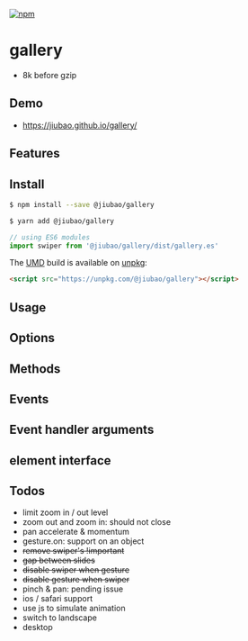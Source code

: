 [![npm][npm]][npm-url]

# gallery
* 8k before gzip

## Demo
* https://jiubao.github.io/gallery/

## Features

## Install
```sh
$ npm install --save @jiubao/gallery
```
```sh
$ yarn add @jiubao/gallery
```
```javascript
// using ES6 modules
import swiper from '@jiubao/gallery/dist/gallery.es'
```

The [UMD](https://github.com/umdjs/umd) build is available on [unpkg](https://unpkg.com):
```html
<script src="https://unpkg.com/@jiubao/gallery"></script>
```

## Usage

## Options

## Methods

## Events

## Event handler arguments

## element interface

## Todos
* limit zoom in / out level
* zoom out and zoom in: should not close
* pan accelerate & momentum
* gesture.on: support on an object
* ~~remove swiper's !important~~
* ~~gap between slides~~
* ~~disable swiper when gesture~~
* ~~disable gesture when swiper~~
* pinch & pan: pending issue
* ios / safari support
* use js to simulate animation
* switch to landscape
* desktop


[npm]: https://img.shields.io/npm/v/@jiubao/gallery.svg
[npm-url]: https://npmjs.com/package/@jiubao/gallery
